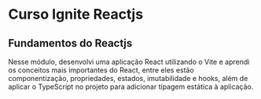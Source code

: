 # Curso Ignite Reactjs

## Fundamentos do Reactjs
Nesse módulo, desenvolvi uma aplicação React utilizando o Vite e aprendi os conceitos mais importantes do React, entre eles estão componentização, propriedades, estados, imutabilidade e hooks, além de aplicar o TypeScript no projeto para adicionar tipagem estática à aplicação.
